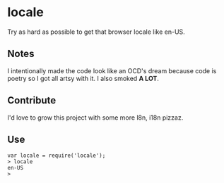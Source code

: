 # locale
Try as hard as possible to get that browser locale like en-US.

## Notes
I intentionally made the code look like an OCD's dream because
code is poetry so I got all artsy with it. I also smoked __A LOT__.

## Contribute
I'd love to grow this project with some more l8n, i18n pizzaz.

## Use
```
var locale = require('locale');
> locale
en-US
>
```
